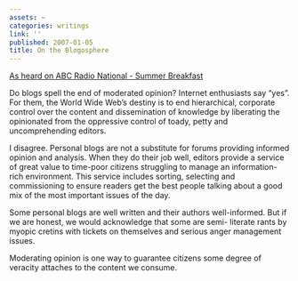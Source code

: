 ```yaml
---
assets: ~
categories: writings
link: ''
published: 2007-01-05
title: On the Blogosphere
---
```

[As heard on ABC Radio National - Summer
Breakfast](http://www.abc.net.au/rn/breakfast/stories/2007/1821868.htm)

Do blogs spell the end of moderated opinion? Internet enthusiasts say
“yes”. For them, the World Wide Web’s destiny is to end hierarchical,
corporate control over the content and dissemination of knowledge by
liberating the opinionated from the oppressive control of toady, petty
and uncomprehending editors.

I disagree. Personal blogs are not a substitute for forums providing
informed opinion and analysis. When they do their job well, editors
provide a service of great value to time-poor citizens struggling to
manage an information-rich environment. This service includes sorting,
selecting and commissioning to ensure readers get the best people
talking about a good mix of the most important issues of the day.

Some personal blogs are well written and their authors well-informed.
But if we are honest, we would acknowledge that some are semi- literate
rants by myopic cretins with tickets on themselves and serious anger
management issues.

Moderating opinion is one way to guarantee citizens some degree of
veracity attaches to the content we consume.